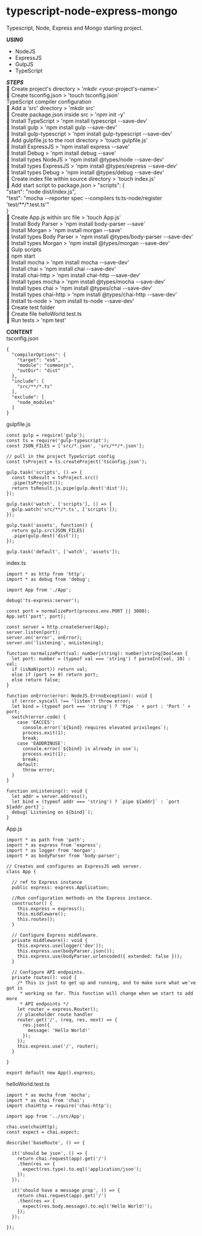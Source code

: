 # typescript-node-express-mongo
Typescript, Node, Express and Mongo starting project.

_______________________________________________USING_______________________________________________
 - NodeJS
 - ExpressJS
 - GulpJS
 - TypeScript

_______________________________________________STEPS_______________________________________________</br>
 Create project's directory > 'mkdir <your-project's-name>'</br>
 Create tsconfig.json > 'touch tsconfig.json'</br>
    TypeScript compiler configuration</br>
 Add a 'src' directory > 'mkdir src'</br>
 Create package.json inside src > 'npm init -y'</br>
 Install TypeScript > 'npm install typescript --save-dev'</br>
 Install gulp > 'npm install gulp --save-dev'</br>
 Install gulp-typescript > 'npm install gulp-typescript --save-dev'</br>
 Add gulpfile.js to the root directory > 'touch gulpfile.js'</br>
 Install ExpressJS > 'npm install express --save'</br>
 Install Debug > 'npm install debug --save'</br>
 Install types NodeJS > 'npm install @types/node --save-dev'</br>
 Install types ExpressJS > 'npm install @types/express --save-dev'</br>
 Install types Debug > 'npm install @types/debug --save-dev'</br>
 Create index file within source directory > 'touch index.js'</br>
 Add start script to package.json > "scripts": {</br>
  "start": "node dist/index.js",</br>
  "test": "mocha --reporter spec --compilers ts:ts-node/register 'test/**/*.test.ts'"</br>
}</br>
 Create App.js within src file > 'touch App.js'</br>
 Install Body Parser > 'npm install body-parser --save'</br>
 Install Morgan > 'npm install morgan --save'</br>
 Install types Body Parser > 'npm install @types/body-parser --save-dev'</br>
 Install types Morgan > 'npm install @types/morgan --save-dev'</br>
 Gulp scripts</br>
 npm start</br>
 Install mocha > 'npm install mocha --save-dev'</br>
 Install chai > 'npm install chai --save-dev'</br>
 Install chai-http > 'npm install chai-http --save-dev'</br>
 Install types mocha > 'npm install @types/mocha --save-dev'</br>
 Install types chai > 'npm install @types/chai --save-dev'</br>
 Install types chai-http > 'npm install @types/chai-http --save-dev'</br>
 Install ts-node > 'npm install ts-node --save-dev'</br>
 Create test folder</br>
 Create file helloWorld.test.ts   </br>
 Run tests > 'npm test'</br>

______________________________________________CONTENT______________________________________________</br>
tsconfig.json</br>
```
{
  "compilerOptions": {
    "target": "es6",
    "module": "commonjs",
    "outDir": "dist"
  },
  "include": [
    "src/**/*.ts"
  ],
  "exclude": [
    "node_modules"
  ]
}
```

gulpfile.js
```
const gulp = require('gulp');
const ts = require('gulp-typescript');
const JSON_FILES = ['src/*.json', 'src/**/*.json'];

// pull in the project TypeScript config
const tsProject = ts.createProject('tsconfig.json');

gulp.task('scripts', () => {
  const tsResult = tsProject.src()
  .pipe(tsProject());
  return tsResult.js.pipe(gulp.dest('dist'));
});

gulp.task('watch', ['scripts'], () => {
  gulp.watch('src/**/*.ts', ['scripts']);
});

gulp.task('assets', function() {
  return gulp.src(JSON_FILES)
  .pipe(gulp.dest('dist'));
});

gulp.task('default', ['watch', 'assets']);
```

index.ts
```
import * as http from 'http';
import * as debug from 'debug';

import App from './App';

debug('ts-express:server');

const port = normalizePort(process.env.PORT || 3000);
App.set('port', port);

const server = http.createServer(App);
server.listen(port);
server.on('error', onError);
server.on('listening', onListening);

function normalizePort(val: number|string): number|string|boolean {
  let port: number = (typeof val === 'string') ? parseInt(val, 10) : val;
  if (isNaN(port)) return val;
  else if (port >= 0) return port;
  else return false;
}

function onError(error: NodeJS.ErrnoException): void {
  if (error.syscall !== 'listen') throw error;
  let bind = (typeof port === 'string') ? 'Pipe ' + port : 'Port ' + port;
  switch(error.code) {
    case 'EACCES':
      console.error(`${bind} requires elevated privileges`);
      process.exit(1);
      break;
    case 'EADDRINUSE':
      console.error(`${bind} is already in use`);
      process.exit(1);
      break;
    default:
      throw error;
  }
}

function onListening(): void {
  let addr = server.address();
  let bind = (typeof addr === 'string') ? `pipe ${addr}` : `port ${addr.port}`;
  debug(`Listening on ${bind}`);
}
```

App.js
```
import * as path from 'path';
import * as express from 'express';
import * as logger from 'morgan';
import * as bodyParser from 'body-parser';

// Creates and configures an ExpressJS web server.
class App {

  // ref to Express instance
  public express: express.Application;

  //Run configuration methods on the Express instance.
  constructor() {
    this.express = express();
    this.middleware();
    this.routes();
  }

  // Configure Express middleware.
  private middleware(): void {
    this.express.use(logger('dev'));
    this.express.use(bodyParser.json());
    this.express.use(bodyParser.urlencoded({ extended: false }));
  }

  // Configure API endpoints.
  private routes(): void {
    /* This is just to get up and running, and to make sure what we've got is
     * working so far. This function will change when we start to add more
     * API endpoints */
    let router = express.Router();
    // placeholder route handler
    router.get('/', (req, res, next) => {
      res.json({
        message: 'Hello World!'
      });
    });
    this.express.use('/', router);
  }

}

export default new App().express;
```

helloWorld.test.ts
```
import * as mocha from 'mocha';
import * as chai from 'chai';
import chaiHttp = require('chai-http');

import app from '../src/App';

chai.use(chaiHttp);
const expect = chai.expect;

describe('baseRoute', () => {

  it('should be json', () => {
    return chai.request(app).get('/')
    .then(res => {
      expect(res.type).to.eql('application/json');
    });
  });

  it('should have a message prop', () => {
    return chai.request(app).get('/')
    .then(res => {
      expect(res.body.message).to.eql('Hello World!');
    });
  });

});
```

